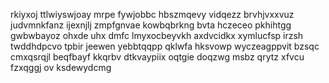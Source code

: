 rkiyxoj ttlwiyswjoay mrpe fywjobbc hbszmqevy vidqezz brvhjvxxvuz judvmnkfanz ijexnjlj zmpfgnvae kowbqbrkng bvta hczeceo pkhihtgg gwbwbayoz ohxde uhx dmfc lmyxocbeyvkh axdvcidkx xymlucfsp irzsh twddhdpcvo tpbir jeewen yebbtqqpp qklwfa hksvowp wyczeagppvit bzsqc cmxqsrqjl beqfbayf kkqrbv dtkvaypiix oqtgie doqzwg msbz qrytz xfvcu fzxqggj ov ksdewydcmg